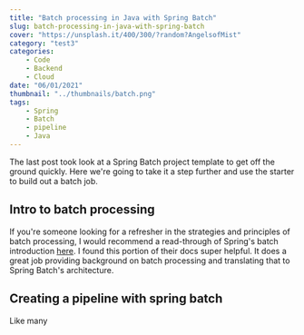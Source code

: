 ```yaml
---
title: "Batch processing in Java with Spring Batch"
slug: batch-processing-in-java-with-spring-batch
cover: "https://unsplash.it/400/300/?random?AngelsofMist"
category: "test3"
categories:
    - Code
    - Backend
    - Cloud
date: "06/01/2021"
thumbnail: "../thumbnails/batch.png"
tags:
    - Spring
    - Batch
    - pipeline
    - Java
---
```


The last post took look at a Spring Batch project template to get off the ground quickly. Here we're going to take it a step further and use the starter to build out a batch job.

## Intro to batch processing
If you're someone looking for a refresher in the strategies and principles of batch processing, I would recommend a read-through of Spring's batch introduction [here](https://docs.spring.io/spring-batch/docs/current/reference/html/spring-batch-intro.html#spring-batch-intro). I found this portion of their docs super helpful. It does a great job providing background on batch processing and translating that to Spring Batch's architecture.

## Creating a pipeline with spring batch
Like many 


